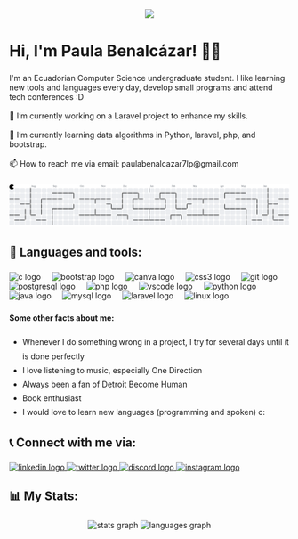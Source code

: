 <div align="center">
  <img height="200" src="https://i.pinimg.com/originals/a7/c8/67/a7c8677b1293550369bb0f1a5a94ff18.gif"  />
</div>

###

<h1 align="left">Hi, I'm Paula Benalcázar! 👋🏼</h1>

###

<p align="left">I'm an Ecuadorian Computer Science undergraduate student. I like learning new tools and languages every day, develop small programs and attend tech conferences :D<br><br>    🔭 I’m currently working on a Laravel project to enhance my skills.<br><br>    🌱 I’m currently learning data algorithms in Python, laravel, php, and bootstrap.<br><br>    📫 How to reach me via email: paulabenalcazar7lp@gmail.com</p>

###

<picture>
  <source media="(prefers-color-scheme: dark)" srcset="https://raw.githubusercontent.com/paulabenalcazart/paulabenalcazart/output/pacman-contribution-graph-dark.svg">
  <source media="(prefers-color-scheme: light)" srcset="https://raw.githubusercontent.com/paulabenalcazart/paulabenalcazart/output/pacman-contribution-graph.svg">
  <img alt="pacman contribution graph" src="https://raw.githubusercontent.com/paulabenalcazart/paulabenalcazart/output/pacman-contribution-graph.svg">
</picture>

###

<h2 align="left">🔨 Languages and tools:</h2>

###

<div align="left">
  <img src="https://cdn.jsdelivr.net/gh/devicons/devicon/icons/c/c-original.svg" height="40" alt="c logo"  />
  <img width="12" />
  <img src="https://cdn.jsdelivr.net/gh/devicons/devicon/icons/bootstrap/bootstrap-original.svg" height="40" alt="bootstrap logo"  />
  <img width="12" />
  <img src="https://cdn.jsdelivr.net/gh/devicons/devicon/icons/canva/canva-original.svg" height="40" alt="canva logo"  />
  <img width="12" />
  <img src="https://cdn.jsdelivr.net/gh/devicons/devicon/icons/css3/css3-original.svg" height="40" alt="css3 logo"  />
  <img width="12" />
  <img src="https://cdn.jsdelivr.net/gh/devicons/devicon/icons/git/git-original.svg" height="40" alt="git logo"  />
  <img width="12" />
  <img src="https://cdn.jsdelivr.net/gh/devicons/devicon/icons/postgresql/postgresql-original.svg" height="40" alt="postgresql logo"  />
  <img width="12" />
  <img src="https://cdn.jsdelivr.net/gh/devicons/devicon/icons/php/php-original.svg" height="40" alt="php logo"  />
  <img width="12" />
  <img src="https://cdn.jsdelivr.net/gh/devicons/devicon/icons/vscode/vscode-original.svg" height="40" alt="vscode logo"  />
  <img width="12" />
  <img src="https://cdn.jsdelivr.net/gh/devicons/devicon/icons/python/python-original.svg" height="40" alt="python logo"  />
  <img width="12" />
  <img src="https://cdn.jsdelivr.net/gh/devicons/devicon/icons/java/java-original.svg" height="40" alt="java logo"  />
  <img width="12" />
  <img src="https://cdn.jsdelivr.net/gh/devicons/devicon/icons/mysql/mysql-original.svg" height="40" alt="mysql logo"  />
  <img width="12" />
  <img src="https://cdn.jsdelivr.net/gh/devicons/devicon/icons/laravel/laravel-original.svg" height="40" alt="laravel logo"  />
  <img width="12" />
  <img src="https://cdn.jsdelivr.net/gh/devicons/devicon/icons/linux/linux-original.svg" height="40" alt="linux logo"  />
</div>

###

<h4 align="left">Some other facts about me:</h4>

###

<ul align="left" style="line-height: 1.8;">
  <li>Whenever I do something wrong in a project, I try for several days until it is done perfectly</li>
  <li>I love listening to music, especially One Direction</li>
  <li>Always been a fan of Detroit Become Human</li>
  <li>Book enthusiast</li>
  <li>I would love to learn new languages (programming and spoken) c:</li>
</ul>

###

<h2 align="left">📞 Connect with me via:</h2>

###

<div align="left">
  <a href="www.linkedin.com/in/paula-benalcázar-944409329" target="_blank">
    <img src="https://raw.githubusercontent.com/maurodesouza/profile-readme-generator/master/src/assets/icons/social/linkedin/default.svg" width="52" height="40" alt="linkedin logo"  />
  </a>
  <a href="https://x.com/paumcnuggets" target="_blank">
    <img src="https://raw.githubusercontent.com/maurodesouza/profile-readme-generator/master/src/assets/icons/social/twitter/default.svg" width="52" height="40" alt="twitter logo"  />
  </a>
  <a href="https://discordapp.com/users/1019431505430323301" target="_blank">
    <img src="https://raw.githubusercontent.com/maurodesouza/profile-readme-generator/master/src/assets/icons/social/discord/default.svg" width="52" height="40" alt="discord logo"  />
  </a>
  <a href="https://www.instagram.com/paulabenalcazar06/" target="_blank">
    <img src="https://raw.githubusercontent.com/maurodesouza/profile-readme-generator/master/src/assets/icons/social/instagram/default.svg" width="52" height="40" alt="instagram logo"  />
  </a>
</div>

###

<h2 align="left">📊 My Stats:</h2>

###

<div align="center">
  <img src="https://github-readme-stats.vercel.app/api?username=paulabenalcazart&hide_title=false&hide_rank=false&show_icons=true&include_all_commits=true&count_private=true&disable_animations=false&theme=dracula&locale=en&hide_border=false&order=1" height="150" alt="stats graph"  />
  <img src="https://github-readme-stats.vercel.app/api/top-langs?username=paulabenalcazart&locale=en&hide_title=false&layout=compact&card_width=320&langs_count=5&theme=dracula&hide_border=false&order=2" height="150" alt="languages graph"  />
</div>

###
